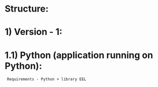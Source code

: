 # Structure:
# 1) Version - 1:
# 1.1)   Python (application running on Python):
     Requirements - Python + library EEL
